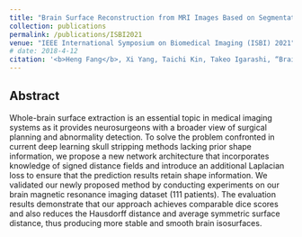 ```yaml
---
title: "Brain Surface Reconstruction from MRI Images Based on Segmentation Networks Applying Signed Distance Maps"
collection: publications
permalink: /publications/ISBI2021
venue: "IEEE International Symposium on Biomedical Imaging (ISBI) 2021"
# date: 2018-4-12
citation: '<b>Heng Fang</b>, Xi Yang, Taichi Kin, Takeo Igarashi, “Brain Surface Reconstruction from MRI Images Based on Segmentation Networks Applying Signed Distance Maps”, IEEE International Symposium on Biomedical Imaging (ISBI) 2021, April 13-16, 2021.'
---
```

<!-- [[PDF]](https://ieeexplore.ieee.org/document/9361118?source=authoralert) [[Code]](https://github.com/decisionforce/MAIRL) -->


## Abstract
Whole-brain surface extraction is an essential topic in medical imaging systems as it provides neurosurgeons with a broader view of surgical planning and abnormality detection. To solve the problem confronted in current deep learning skull stripping methods lacking prior shape information, we propose a new network architecture that incorporates knowledge of signed distance fields and introduce an additional Laplacian loss to ensure that the prediction results retain shape information. We validated our newly proposed method by conducting experiments on our brain magnetic resonance imaging dataset (111 patients). The evaluation results demonstrate that our approach achieves comparable dice scores and also reduces the Hausdorff distance and average symmetric surface distance, thus producing more stable and smooth brain isosurfaces.